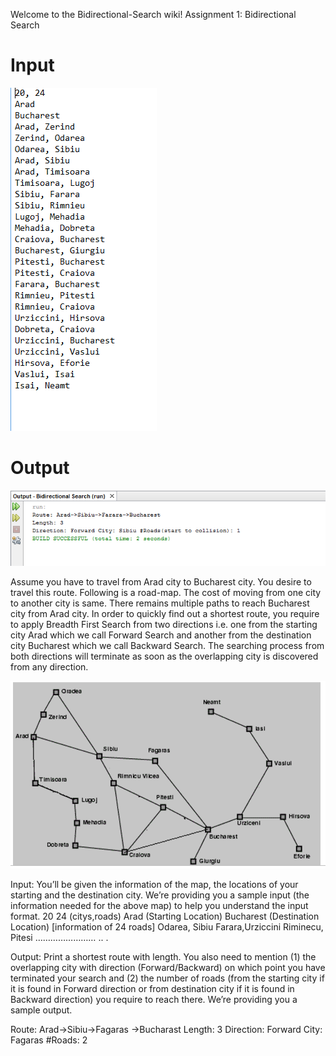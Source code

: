 Welcome to the Bidirectional-Search wiki!
Assignment 1: Bidirectional Search

# Input

![](https://github.com/Muhaiminur/Bidirectional-Search/blob/master/input.PNG)

# Output

![](https://github.com/Muhaiminur/Bidirectional-Search/blob/master/output.PNG)

Assume you have to travel from Arad city to Bucharest city. You desire to travel this route. Following is a road-map. The cost of moving from one city to another city is same. There remains multiple paths to reach Bucharest city from Arad city. In order to quickly find out a shortest route, you require to apply Breadth First Search from two directions i.e. one from the starting city Arad which we call Forward Search and another from the destination city Bucharest which we call Backward Search. The searching process from both directions will terminate as soon as the overlapping city is discovered from any direction.

![CIty map](https://github.com/Muhaiminur/Bidirectional-Search/blob/master/citymap.PNG) 

Input:
You’ll be given the information of the map, the locations of your starting and the destination city. We’re providing you a sample input (the information needed for the above map) to help you understand the input format.
20 24 (citys,roads)
Arad (Starting Location)
Bucharest (Destination Location)
 [information of 24 roads]
Odarea, Sibiu 
Farara,Urziccini
Riminecu, Pitesi
……………………
..
.



Output:
Print a shortest route with length. You also need to mention (1) the overlapping city with direction (Forward/Backward) on which point you have terminated your search and (2) the number of roads (from the starting city  if it is found in Forward direction or from destination city if it is found in Backward direction) you require to reach there. We’re providing you a sample output.

Route: Arad->Sibiu->Fagaras ->Bucharast
Length: 3
Direction: Forward City: Fagaras #Roads: 2


